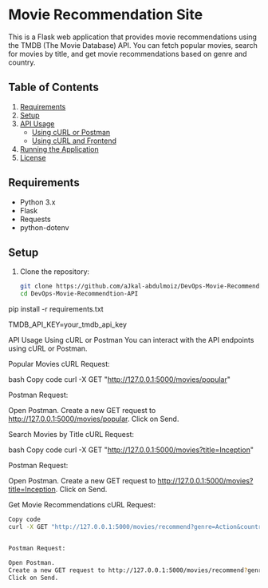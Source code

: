 # Movie Recommendation Site

This is a Flask web application that provides movie recommendations using the TMDB (The Movie Database) API. You can fetch popular movies, search for movies by title, and get movie recommendations based on genre and country.

## Table of Contents

1. [Requirements](#requirements)
2. [Setup](#setup)
3. [API Usage](#api-usage)
    - [Using cURL or Postman](#using-curl-or-postman)
    - [Using cURL and Frontend](#using-curl-and-frontend)
4. [Running the Application](#running-the-application)
5. [License](#license)

## Requirements

- Python 3.x
- Flask
- Requests
- python-dotenv

## Setup

1. Clone the repository:

   ```bash
   git clone https://github.com/aJkal-abdulmoiz/DevOps-Movie-Recommendtion-API.git
   cd DevOps-Movie-Recommendtion-API

pip install -r requirements.txt

TMDB_API_KEY=your_tmdb_api_key

API Usage
Using cURL or Postman
You can interact with the API endpoints using cURL or Postman.

Popular Movies
cURL Request:

 bash
Copy code
curl -X GET "http://127.0.0.1:5000/movies/popular"


Postman Request:

Open Postman.
Create a new GET request to http://127.0.0.1:5000/movies/popular.
Click on Send.

Search Movies by Title
cURL Request:

 bash
Copy code
curl -X GET "http://127.0.0.1:5000/movies?title=Inception"

Postman Request:

Open Postman.
Create a new GET request to http://127.0.0.1:5000/movies?title=Inception.
Click on Send.


Get Movie Recommendations
cURL Request:
 ```bash
Copy code
curl -X GET "http://127.0.0.1:5000/movies/recommend?genre=Action&country=US"


Postman Request:

Open Postman.
Create a new GET request to http://127.0.0.1:5000/movies/recommend?genre=Action&country=US.
Click on Send.